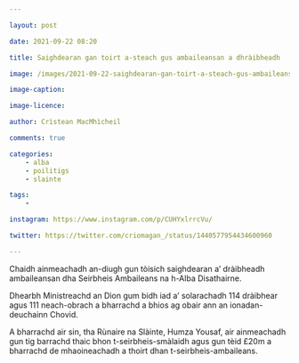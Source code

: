 ```yaml
---

layout: post

date: 2021-09-22 08:20

title: Saighdearan gan toirt a-steach gus ambaileansan a dhràibheadh

image: /images/2021-09-22-saighdearan-gan-toirt-a-steach-gus-ambaileansan-a-dhraibheadh.jpg

image-caption:

image-licence:

author: Crìstean MacMhìcheil

comments: true

categories:
    - alba
    - poilitigs
    - slainte

tags:
    -

instagram: https://www.instagram.com/p/CUHYxlrrcVu/

twitter: https://twitter.com/criomagan_/status/1440577954434600960

---
```


Chaidh ainmeachadh an-diugh gun tòisich saighdearan a’ dràibheadh ambaileansan dha Seirbheis Ambaileans na h-Alba Disathairne.

<!--more-->

Dhearbh Ministreachd an Dìon gum bidh iad a’ solarachadh 114 dràibhear agus 111 neach-obrach a bharrachd a bhios ag obair ann an ionadan-deuchainn Chovid.

A bharrachd air sin, tha Rùnaire na Slàinte, Humza Yousaf, air ainmeachadh gun tig barrachd thaic bhon t-seirbheis-smàlaidh agus gun tèid £20m a bharrachd de mhaoineachadh a thoirt dhan t-seirbheis-ambaileans.
